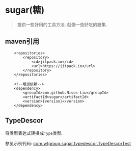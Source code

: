 

# sugar(糖)

> 提供一些好用的工具方法. 就像一些好吃的糖果.



## maven引用

```
	<repositories>
		<repository>
		    <id>jitpack.io</id>
		    <url>https://jitpack.io</url>
		</repository>
	</repositories>
	
	<!--增加依赖-->
	<dependency>
	    <groupId>com.github.Nisus-Liu</groupId>
	    <artifactId>sugar</artifactId>
	    <version>{version}</version>
	</dependency>
```







## TypeDescor

将类型表达式转换成`Type`类型.



参见示例代码: [com.wtgroup.sugar.typedescor.TypeDescorTest](com.wtgroup.sugar.typedescor.TypeDescorTest)